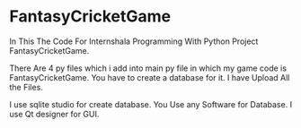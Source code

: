 # FantasyCricketGame
In This The Code For Internshala Programming With Python Project FantasyCricketGame.

There Are 4 py files which i add into main py file in which my game code is FantasyCricketGame.
You have to create a database for it.
I have Upload All the Files.

I use sqlite studio for create database. You Use any Software for Database.
I use Qt designer for GUI.
